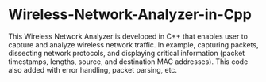 # Wireless-Network-Analyzer-in-Cpp
This Wireless Network Analyzer is developed in C++ that enables user to capture and analyze wireless network traffic. In example, capturing packets, dissecting network protocols, and displaying critical information (packet timestamps, lengths, source, and destination MAC addresses). This code also added with error handling, packet parsing, etc.
